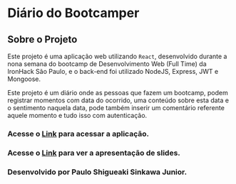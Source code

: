 # Diário do Bootcamper

## Sobre o Projeto

Este projeto é uma aplicação web utilizando `React`, desenvolvido durante a nona semana do bootcamp de Desenvolvimento Web (Full Time) da IronHack São Paulo, e o back-end foi utilizado NodeJS, Express, JWT e Mongoose.

Este projeto é um diário onde as pessoas que fazem um bootcamp, podem registrar momentos com data do ocorrido, uma conteúdo sobre esta data e o sentimento naquela data, pode também inserir um comentário referente aquele momento e tudo isso com autenticação.

### Acesse o [Link](https://bootcamper-diary.netlify.app/) para acessar a aplicação.

### Acesse o [Link](https://docs.google.com/presentation/d/1ZPL9JzJEbTkKOzc6Ei458xSqHtvvGUZUyoy71urOKtU/edit#slide=id.g13fd6518bb0_0_61) para ver a apresentação de slides.

### Desenvolvido por Paulo Shigueaki Sinkawa Junior.
